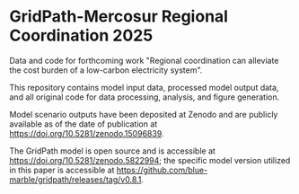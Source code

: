 # GridPath-Mercosur Regional Coordination 2025
Data and code for forthcoming work "Regional coordination can alleviate the cost burden of a low-carbon electricity system".

This repository contains model input data, processed model output data, and all original code for data processing, analysis, and figure generation.

Model scenario outputs have been deposited at Zenodo and are publicly available as of the date of publication at https://doi.org/10.5281/zenodo.15096839.

The GridPath model is open source and is accessible at https://doi.org/10.5281/zenodo.5822994; the specific model version utilized in this paper is accessible at https://github.com/blue-marble/gridpath/releases/tag/v0.8.1.
